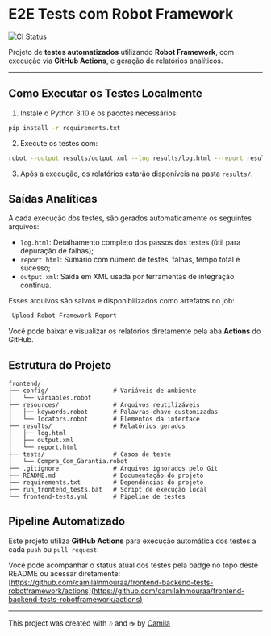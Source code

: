# E2E Tests com Robot Framework

[![CI Status](https://github.com/camilalnmouraa/frontend-backend-tests-robotframework/actions/workflows/frontend-tests.yml/badge.svg)](https://github.com/camilalnmouraa/frontend-backend-tests-robotframework/actions)

Projeto de **testes automatizados** utilizando **Robot Framework**, com execução via **GitHub Actions**, e geração de relatórios analíticos.

---

## Como Executar os Testes Localmente

1. Instale o Python 3.10 e os pacotes necessários:

```bash
pip install -r requirements.txt
```
2. Execute os testes com:

```bash
robot --output results/output.xml --log results/log.html --report results/report.html tests
```
3. Após a execução, os relatórios estarão disponíveis na pasta `results/`.

## Saídas Analíticas

A cada execução dos testes, são gerados automaticamente os seguintes arquivos:

- `log.html`: Detalhamento completo dos passos dos testes (útil para depuração de falhas);
- `report.html`: Sumário com número de testes, falhas, tempo total e sucesso;
- `output.xml`: Saída em XML usada por ferramentas de integração contínua.

Esses arquivos são salvos e disponibilizados como artefatos no job:
```bash
 Upload Robot Framework Report
```
Você pode baixar e visualizar os relatórios diretamente pela aba **Actions** do GitHub.

## Estrutura do Projeto

```
frontend/
├── config/                  # Variáveis de ambiente
│   └── variables.robot
├── resources/               # Arquivos reutilizáveis
│   ├── keywords.robot       # Palavras-chave customizadas
│   └── locators.robot       # Elementos da interface
├── results/                 # Relatórios gerados
│   ├── log.html
│   ├── output.xml
│   └── report.html
├── tests/                   # Casos de teste
│   └── Compra_Com_Garantia.robot
├── .gitignore               # Arquivos ignorados pelo Git
├── README.md                # Documentação do projeto
├── requirements.txt         # Dependências do projeto
├── run_frontend_tests.bat   # Script de execução local
└── frontend-tests.yml       # Pipeline de testes 
```

## Pipeline Automatizado

Este projeto utiliza **GitHub Actions** para execução automática dos testes a cada `push` ou `pull request`.

Você pode acompanhar o status atual dos testes pela badge no topo deste README ou acessar diretamente:
[https://github.com/camilalnmouraa/frontend-backend-tests-robotframework/actions](https://github.com/camilalnmouraa/frontend-backend-tests-robotframework/actions)

___

This project was created with 🎶 and ☕ by [Camila](https://www.linkedin.com/in/camilalnmoura/)


